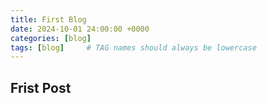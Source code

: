 ```yaml
---
title: First Blog
date: 2024-10-01 24:00:00 +0000
categories: [blog]
tags: [blog]     # TAG names should always be lowercase
---
```


## Frist Post
